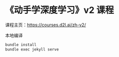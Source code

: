 # 《动手学深度学习》v2 课程

课程主页：https://courses.d2l.ai/zh-v2/

本地编译

```bash
bundle install
bundle exec jekyll serve
```


